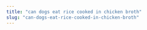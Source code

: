 ```yaml
---
title: "can dogs eat rice cooked in chicken broth"
slug: "can-dogs-eat-rice-cooked-in-chicken-broth"
---
```


